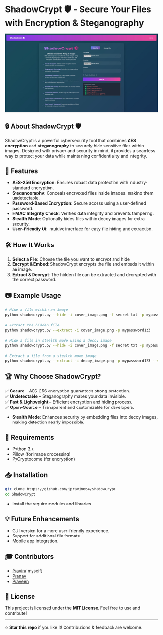 # ShadowCrypt 🛡️ - Secure Your Files with Encryption & Steganography  

![ShadowCrypt](/Output/Result.jpg)  

## 🔒 About ShadowCrypt 🛡️
ShadowCrypt is a powerful cybersecurity tool that combines **AES encryption** and **steganography** to securely hide sensitive files within images. Designed with privacy and security in mind, it provides a seamless way to protect your data while maintaining confidentiality and integrity.  

## 🚀 Features  
- **AES-256 Encryption**: Ensures robust data protection with industry-standard encryption.  
- **Steganography**: Conceals encrypted files inside images, making them undetectable.  
- **Password-Based Encryption**: Secure access using a user-defined password.  
- **HMAC Integrity Check**: Verifies data integrity and prevents tampering.  
- **Stealth Mode**: Optionally hides files within decoy images for extra security.  
- **User-Friendly UI**: Intuitive interface for easy file hiding and extraction.  

## 🛠️ How It Works  
1. **Select a File**: Choose the file you want to encrypt and hide.  
2. **Encrypt & Embed**: ShadowCrypt encrypts the file and embeds it within an image.  
3. **Extract & Decrypt**: The hidden file can be extracted and decrypted with the correct password.  

## 📷 Example Usage  
```sh  
# Hide a file within an image  
python shadowcrypt.py --hide -i cover_image.png -f secret.txt -p mypassword123  

# Extract the hidden file  
python shadowcrypt.py --extract -i cover_image.png -p mypassword123  

# Hide a file in stealth mode using a decoy image  
python shadowcrypt.py --hide -i cover_image.png -f secret.txt -p mypassword123 --stealth decoy_image.png  

# Extract a file from a stealth mode image  
python shadowcrypt.py --extract -i decoy_image.png -p mypassword123 --stealth  
```

## 🏆 Why Choose ShadowCrypt?  
✅ **Secure** – AES-256 encryption guarantees strong protection.  
✅ **Undetectable** – Steganography makes your data invisible.  
✅ **Fast & Lightweight** – Efficient encryption and hiding process.  
✅ **Open-Source** – Transparent and customizable for developers.  
- **Stealth Mode**: Enhances security by embedding files into decoy images, making detection nearly impossible.

## 📌 Requirements  
- Python 3.x  
- Pillow (for image processing)  
- PyCryptodome (for encryption)  

## 📥 Installation  
```sh  
git clone https://github.com/jpravin664/ShadowCrypt 
cd ShadowCrypt  
```
- Install the require modules and libraries 

## 💡 Future Enhancements  
- GUI version for a more user-friendly experience.  
- Support for additional file formats.  
- Mobile app integration.  

## 🎓 Contributors  
- [Pravin](https://github.com/jpravin664)( myself)
- [Pranav](https://github.com/OGpranav17)  
- [Praveen](https://github.com/PRAVEENM16)  

## 📜 License  
This project is licensed under the **MIT License**. Feel free to use and contribute!  

---  
⭐ **Star this repo** if you like it! Contributions & feedback are welcome.  

